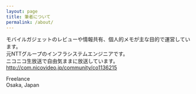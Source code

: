 ```yaml
---
layout: page
title: 筆者について
permalink: /about/
---
```


モバイルガジェットのレビューや情報共有、個人的メモが主な目的で運営しています。 <br>
元NTTグループのインフラシステムエンジニアです。<br>
ニコニコ生放送で自由気ままに放送しています。<br>
<a href>http://com.nicovideo.jp/community/co1136215</a><br>

Freelance<br>
Osaka, Japan
